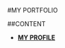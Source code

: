 #MY PORTFOLIO

##CONTENT

* **[MY PROFILE](https://github.com/BiggWizz/wizportfolio/blob/main/index.html)**
